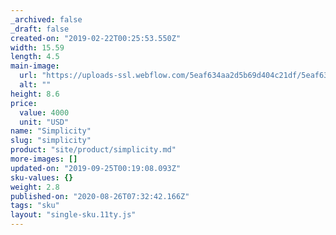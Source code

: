 ```yaml
---
_archived: false
_draft: false
created-on: "2019-02-22T00:25:53.550Z"
width: 15.59
length: 4.5
main-image:
  url: "https://uploads-ssl.webflow.com/5eaf634aa2d5b69d404c21df/5eaf634aa2d5b6cef34c2259_store-item-1.jpg"
  alt: ""
height: 8.6
price:
  value: 4000
  unit: "USD"
name: "Simplicity"
slug: "simplicity"
product: "site/product/simplicity.md"
more-images: []
updated-on: "2019-09-25T00:19:08.093Z"
sku-values: {}
weight: 2.8
published-on: "2020-08-26T07:32:42.166Z"
tags: "sku"
layout: "single-sku.11ty.js"
---
```



